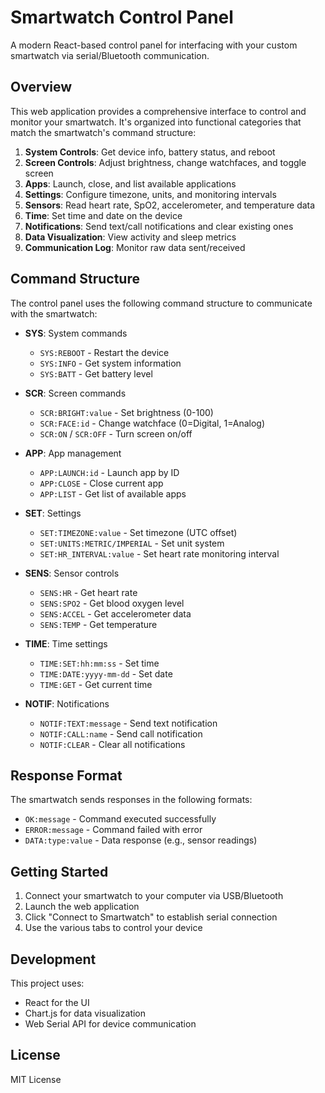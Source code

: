 # Smartwatch Control Panel

A modern React-based control panel for interfacing with your custom smartwatch via serial/Bluetooth communication.

## Overview

This web application provides a comprehensive interface to control and monitor your smartwatch. It's organized into functional categories that match the smartwatch's command structure:

1. **System Controls**: Get device info, battery status, and reboot
2. **Screen Controls**: Adjust brightness, change watchfaces, and toggle screen
3. **Apps**: Launch, close, and list available applications
4. **Settings**: Configure timezone, units, and monitoring intervals
5. **Sensors**: Read heart rate, SpO2, accelerometer, and temperature data
6. **Time**: Set time and date on the device
7. **Notifications**: Send text/call notifications and clear existing ones
8. **Data Visualization**: View activity and sleep metrics
9. **Communication Log**: Monitor raw data sent/received

## Command Structure

The control panel uses the following command structure to communicate with the smartwatch:

- **SYS**: System commands
  - `SYS:REBOOT` - Restart the device
  - `SYS:INFO` - Get system information
  - `SYS:BATT` - Get battery level

- **SCR**: Screen commands
  - `SCR:BRIGHT:value` - Set brightness (0-100)
  - `SCR:FACE:id` - Change watchface (0=Digital, 1=Analog)
  - `SCR:ON` / `SCR:OFF` - Turn screen on/off

- **APP**: App management
  - `APP:LAUNCH:id` - Launch app by ID
  - `APP:CLOSE` - Close current app
  - `APP:LIST` - Get list of available apps

- **SET**: Settings
  - `SET:TIMEZONE:value` - Set timezone (UTC offset)
  - `SET:UNITS:METRIC/IMPERIAL` - Set unit system
  - `SET:HR_INTERVAL:value` - Set heart rate monitoring interval

- **SENS**: Sensor controls
  - `SENS:HR` - Get heart rate
  - `SENS:SPO2` - Get blood oxygen level
  - `SENS:ACCEL` - Get accelerometer data
  - `SENS:TEMP` - Get temperature

- **TIME**: Time settings
  - `TIME:SET:hh:mm:ss` - Set time
  - `TIME:DATE:yyyy-mm-dd` - Set date
  - `TIME:GET` - Get current time

- **NOTIF**: Notifications
  - `NOTIF:TEXT:message` - Send text notification
  - `NOTIF:CALL:name` - Send call notification
  - `NOTIF:CLEAR` - Clear all notifications

## Response Format

The smartwatch sends responses in the following formats:

- `OK:message` - Command executed successfully
- `ERROR:message` - Command failed with error
- `DATA:type:value` - Data response (e.g., sensor readings)

## Getting Started

1. Connect your smartwatch to your computer via USB/Bluetooth
2. Launch the web application
3. Click "Connect to Smartwatch" to establish serial connection
4. Use the various tabs to control your device

## Development

This project uses:
- React for the UI
- Chart.js for data visualization
- Web Serial API for device communication

## License

MIT License
